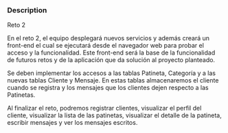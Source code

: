 ### Description
Reto 2

En el reto 2, el equipo desplegará nuevos servicios y además creará un front-end el cual se ejecutará desde el navegador web para probar el acceso y la funcionalidad. Este front-end será la base de la funcionalidad de futuros retos y de la aplicación que da solución al proyecto planteado.

Se deben implementar los accesos a las tablas Patineta, Categoría y a las nuevas tablas Cliente y Mensaje. En estas tablas almacenaremos el cliente cuando se registra y los mensajes que los clientes dejen respecto a las Patinetas.

Al finalizar el reto, podremos registrar clientes, visualizar el perfil del cliente, visualizar la lista de las patinetas, visualizar el detalle de la patineta, escribir mensajes y ver los mensajes escritos.
